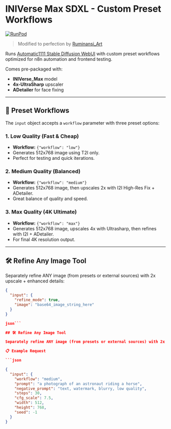 <h1>INIVerse Max SDXL - Custom Preset Workflows</h1>

[![RunPod](https://api.runpod.io/badge/runpod-workers/worker-a1111)](https://www.runpod.io/console/hub/runpod-workers/worker-a1111)

> Modified to perfection by [Ruminansi_Art](https://github.com/ruminansiart-arch)

Runs [Automatic1111 Stable Diffusion WebUI](https://github.com/AUTOMATIC1111/stable-diffusion-webui) with custom preset workflows optimized for n8n automation and frontend testing.

Comes pre-packaged with:
- **INIVerse_Max** model
- **4x-UltraSharp** upscaler
- **ADetailer** for face fixing

---

## 🚀 Preset Workflows

The `input` object accepts a `workflow` parameter with three preset options:

### 1. Low Quality (Fast & Cheap)
- **Workflow:** `{"workflow": "low"}`
- Generates 512x768 image using T2I only.
- Perfect for testing and quick iterations.

### 2. Medium Quality (Balanced)
- **Workflow:** `{"workflow": "medium"}`
- Generates 512x768 image, then upscales 2x with I2I High-Res Fix + ADetailer.
- Great balance of quality and speed.

### 3. Max Quality (4K Ultimate)
- **Workflow:** `{"workflow": "max"}`
- Generates 512x768 image, upscales 4x with Ultrasharp, then refines with I2I + ADetailer.
- For final 4K resolution output.

---

## 🛠️ Refine Any Image Tool

Separately refine ANY image (from presets or external sources) with 2x upscale + enhanced details:

```json
{
  "input": {
    "refine_mode": true,
    "image": "base64_image_string_here"
  }
}

json```

## 🛠️ Refine Any Image Tool

Separately refine ANY image (from presets or external sources) with 2x upscale + enhanced details:

📋 Example Request

```json

{
  "input": {
    "workflow": "medium",
    "prompt": "a photograph of an astronaut riding a horse",
    "negative_prompt": "text, watermark, blurry, low quality",
    "steps": 30,
    "cfg_scale": 7.5,
    "width": 512,
    "height": 768,
    "seed": -1
  }
}
